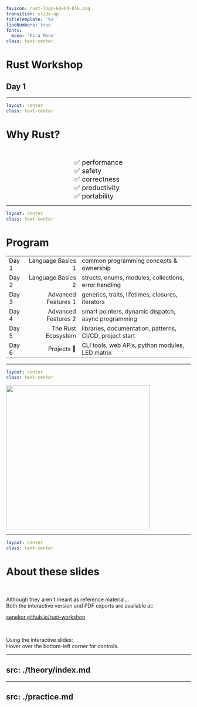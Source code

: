 ```yaml
favicon: rust-logo-64x64-blk.png
transition: slide-up
titleTemplate: '%s'
lineNumbers: true
fonts:
  mono: 'Fira Mono'
class: text-center
```

# Rust Workshop

## Day 1

---

```yaml
layout: center
class: text-center
```

# Why Rust?

<div style="height: 2em"></div>

<div style="display: flex">
  <div style="flex-grow: 1"></div>
  <div style="text-align: left; font-size: 1.3em">
    ✅ performance <br/>
    ✅ safety <br/>
    ✅ correctness <br/>
    ✅ productivity <br/>
    ✅ portability <br/>
  </div>
  <div style="flex-grow: 1"></div>
</div>

<Nr />

<!--
Rust has the same performance ceiling as C/C++.
Inline assembly is possible

Rust is memory safe like most garbage collected languages.
Unlike most languages, it even prevents data-races in multi-threaded environments.

Beyond safety aspects, Rust has many features that help you ensure your program does what it's supposed to.
- no null-pointers
- no implicit type conversions
- algebraic data types

Rust has excellent productivity tooling:
- type inference
- automatic formatting
- great IDE support (via LSP)
- package manager

From bare-metal embedded to WebAssembly in the browser - Rust can comfortably run anywhere unlike any other language
-->

---

```yaml
layout: center
class: text-center
```

# Program

<div></div> <!-- prevent subheading -->

|       |                      |                                                          |
| :---- | -------------------: | :------------------------------------------------------- |
| Day 1 |    Language Basics 1 | common programming concepts & ownership                  |
| Day 2 |    Language Basics 2 | structs, enums, modules, collections, error handling     |
| Day 3 |  Advanced Features 1 | generics, traits, lifetimes, closures, iterators         |
| Day 4 |  Advanced Features 2 | smart pointers, dynamic dispatch, async programming      |
| Day 5 |   The Rust Ecosystem | libraries, documentation, patterns, CI/CD, project start |
| Day 6 |          Projects 🚀 | CLI tools, web APIs, python modules, LED matrix          |

<Nr />

---

```yaml
layout: center
class: text-center
```

<a href="https://doc.rust-lang.org/stable/book/"><img src="/book_cover.png" style="height: 28em"/></a>

<Nr />

---

```yaml
layout: center
class: text-center
```

# About these slides

<br/>

Although they aren't meant as reference material...\
Both the interactive version and PDF exports are available at:

[senekor.github.io/rust-workshop](https://senekor.github.io/rust-workshop)

<br/>

Using the interactive slides:\
Hover over the bottom-left corner for controls.

<Arrow x1="200" y1="450" x2="120" y2="500" color="green" width="3" />

<Nr />

---
src: ./theory/index.md
---

---
src: ./practice.md
---
